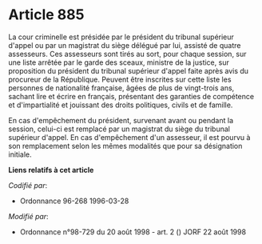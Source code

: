# Article 885

La cour criminelle est présidée par le président du tribunal supérieur d'appel ou par un magistrat du siège délégué par lui,
assisté de quatre assesseurs. Ces assesseurs sont tirés au sort, pour chaque session, sur une liste arrêtée par le garde des
sceaux, ministre de la justice, sur proposition du président du tribunal supérieur d'appel faite après avis du procureur de
la République. Peuvent être inscrites sur cette liste les personnes de nationalité française, âgées de plus de vingt-trois
ans, sachant lire et écrire en français, présentant des garanties de compétence et d'impartialité et jouissant des droits
politiques, civils et de famille.

En cas d'empêchement du président, survenant avant ou pendant la session, celui-ci est remplacé par un magistrat du siège du
tribunal supérieur d'appel. En cas d'empêchement d'un assesseur, il est pourvu à son remplacement selon les mêmes modalités
que pour sa désignation initiale.

**Liens relatifs à cet article**

_Codifié par_:

  - Ordonnance 96-268 1996-03-28

_Modifié par_:

  - Ordonnance n°98-729 du 20 août 1998 - art. 2 () JORF 22 août 1998
